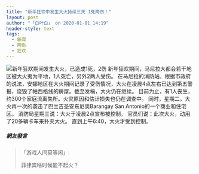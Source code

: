 ```yaml
---
title: "新年狂欢中发生大火持续三天 1死两伤！"
layout: post
author: "「白叶白」 on 2020-01-01 14:19"
header-style: text
tags:
  - 新闻
  - 两伤
  - 狂欢
---
```


<img src="http://images.feileyuan.com/images/ueditor/202001011418000001.jpg" title="新年狂欢期间发生大火，已造成1死，2伤" alt="新年狂欢期间发生大火，已造成1死，2伤">
新年狂欢期间，马尼拉大都会若干地区被大火夷为平地，1人死亡，另外2两人受伤。
在马尼拉的消防站。根据市政府的说法，安娜地区在大火期间记录了受伤情况，大火在凌晨4点左右已达到第五警报，烧毁了帕西格线的房屋。截至发稿，大火仍在继续。
目前为止，有1人丧生，约300个家庭流离失所。火灾原因和估计损失也仍在调查中。
同时，星期二，大火再一次的袭击了巴兰吉圣安东尼奥Barangay San Antonio的一个商业和住宅区。
消防局星期三说：大火于凌晨2点宣布被控制。
官员们说：此次大火，动用了20多辆卡车来扑灭大火。
直到上午6:40，大火才受到控制。

##### 網友發言 
> 「游戏人间莫等闲」:
> <p>菲律宾啥时候能不起火？</p>


